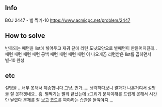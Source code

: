 ## Info
BOJ 2447 - 별 찍기-10 https://www.acmicpc.net/problem/2447

## How to solve

반복되는 패턴을 list에 넣어두고 재귀 끝에 리턴
도넛모양으로 별패턴이 만들어지길래..
패턴 패턴 패턴
패턴 공백 패턴
패턴 패턴 패턴
이 나오게끔 리턴받은 list를 곱하면서 별-10 완성


## etc
설명을 ...너무 못해서 제송합니다
그냥..먼가..... 생각하다보니 결과가 나온거여서 설명을 잘 못하겟네요..
흠. 별찍기는 빨리 끝났는데
z그리기
문제이해를 드럽게 못해서 시간만 날렸다
문제를 잘 보고 코드를 짜야하는 습관을 들여야지....